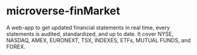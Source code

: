 # microverse-finMarket
A web-app to get updated financial statements in real time, every statements is audited, standardized, and up to date. It cover NYSE, NASDAQ, AMEX, EURONEXT, TSX, INDEXES, ETFs, MUTUAL FUNDS, and FOREX.
